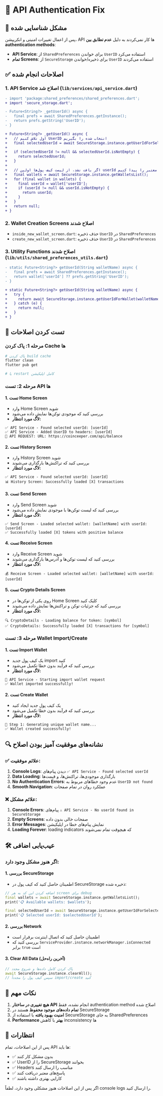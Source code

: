 # 🔧 API Authentication Fix

## 🚨 مشکل شناسایی شده

پس از اعمال تغییرات امنیتی و انکریپشن، API ها کار نمی‌کردند به دلیل **عدم تطابق بین authentication methods**:

- **API Service**: از `SharedPreferences` برای خواندن `UserID` استفاده می‌کرد
- **تمام Screens**: از `SecureStorage` برای ذخیره/خواندن `UserID` استفاده می‌کردند

## ✅ اصلاحات انجام شده

### 1. **API Service اصلاح شد** (`lib/services/api_service.dart`)
```diff
- import 'package:shared_preferences/shared_preferences.dart';
+ import 'secure_storage.dart';

- Future<String?> _getUserId() async {
-   final prefs = await SharedPreferences.getInstance();
-   return prefs.getString('UserID');
- }

+ Future<String?> _getUserId() async {
+   // اول تلاش کنیم UserID انتخاب شده را بگیریم
+   final selectedUserId = await SecureStorage.instance.getUserIdForSelectedWallet();
+   
+   if (selectedUserId != null && selectedUserId.isNotEmpty) {
+     return selectedUserId;
+   }
+   
+   // اگر یافت نشد، از لیست کیف پول‌ها اولین userId معتبر را پیدا کنیم
+   final wallets = await SecureStorage.instance.getWalletsList();
+   for (final wallet in wallets) {
+     final userId = wallet['userID'];
+     if (userId != null && userId.isNotEmpty) {
+       return userId;
+     }
+   }
+   return null;
+ }
```

### 2. **Wallet Creation Screens اصلاح شدند**
- `inside_new_wallet_screen.dart`: حذف ذخیره `UserID` در `SharedPreferences`
- `create_new_wallet_screen.dart`: حذف ذخیره `UserID` در `SharedPreferences`  

### 3. **Utility Functions اصلاح شدند** (`lib/utils/shared_preferences_utils.dart`)
```diff
- static Future<String?> getUserId(String walletName) async {
-   final prefs = await SharedPreferences.getInstance();
-   return wallet['userId'] ?? prefs.getString('UserID');
- }

+ static Future<String?> getUserId(String walletName) async {
+   try {
+     return await SecureStorage.instance.getUserIdForWallet(walletName);
+   } catch (e) {
+     return null;
+   }
+ }
```

## 🧪 تست کردن اصلاحات

### مرحله 1: پاک کردن Cache ها
```bash
# پاک کردن build cache
flutter clean
flutter pub get

# یا restart کامل اپلیکیشن
```

### مرحله 2: تست API ها

#### 1. **تست Home Screen**
- وارد Home Screen شوید
- بررسی کنید که موجودی توکن‌ها نمایش داده می‌شود
- **لاگ مورد انتظار:**
```
✅ API Service - Found selected userId: [userId]
✅ API Service - Added UserID to headers: [userId]
🚀 API REQUEST: URL: https://coinceeper.com/api/balance
```

#### 2. **تست History Screen**  
- وارد History Screen شوید
- بررسی کنید که تراکنش‌ها بارگذاری می‌شوند
- **لاگ مورد انتظار:**
```
✅ API Service - Found selected userId: [userId]
📊 History Screen: Successfully loaded [X] transactions
```

#### 3. **تست Send Screen**
- وارد Send Screen شوید  
- بررسی کنید که لیست توکن‌ها با موجودی نمایش داده می‌شود
- **لاگ مورد انتظار:**
```
✅ Send Screen - Loaded selected wallet: [walletName] with userId: [userId]
✅ Successfully loaded [X] tokens with positive balance
```

#### 4. **تست Receive Screen**
- وارد Receive Screen شوید
- بررسی کنید که لیست توکن‌ها و آدرس‌ها بارگذاری می‌شوند
- **لاگ مورد انتظار:**
```
💰 Receive Screen - Loaded selected wallet: [walletName] with userId: [userId]
```

#### 5. **تست Crypto Details Screen**
- روی یکی از توکن‌ها در Home Screen کلیک کنید
- بررسی کنید که جزئیات توکن و تراکنش‌ها نمایش داده می‌شوند
- **لاگ مورد انتظار:**
```
🔍 CryptoDetails - Loading balance for token: [symbol]
✅ CryptoDetails: Successfully loaded [X] transactions for [symbol]
```

### مرحله 3: تست Wallet Import/Create

#### 1. **تست Import Wallet**
- یک کیف پول جدید import کنید
- بررسی کنید که فرآیند بدون خطا تکمیل می‌شود
- **لاگ مورد انتظار:**
```
🔧 API Service - Starting import wallet request
✅ Wallet imported successfully!
```

#### 2. **تست Create Wallet**
- یک کیف پول جدید ایجاد کنید
- بررسی کنید که فرآیند بدون خطا تکمیل می‌شود
- **لاگ مورد انتظار:**
```
🚀 Step 1: Generating unique wallet name...
✅ Wallet created successfully!
```

## 🔍 نشانه‌های موفقیت آمیز بودن اصلاح

### ✅ علائم موفقیت:
1. **Console Logs**: دیدن پیام‌های `✅ API Service - Found selected userId`
2. **Data Loading**: بارگذاری موجودی‌ها، تراکنش‌ها، و قیمت‌ها
3. **No Authentication Errors**: عدم وجود خطاهای مربوط به `UserID not found`
4. **Smooth Navigation**: عملکرد روان در تمام صفحات

### ❌ علائم مشکل:
1. **Console Errors**: پیام‌های `⚠️ API Service - No userId found in SecureStorage`
2. **Empty Screens**: صفحات خالی بدون داده
3. **Error Messages**: نمایش پیام‌های خطا در اپلیکیشن
4. **Loading Forever**: loading indicators که هیچوقت تمام نمی‌شوند

## 🛠️ عیب‌یابی اضافی

### اگر هنوز مشکل وجود دارد:

#### 1. **بررسی SecureStorage**
- اطمینان حاصل کنید که کیف پول در SecureStorage ذخیره شده:
```dart
// اضافه کردن این کد به هر screen برای debug
final wallets = await SecureStorage.instance.getWalletsList();
print('📋 Available wallets: $wallets');

final selectedUserId = await SecureStorage.instance.getUserIdForSelectedWallet();
print('📋 Selected userId: $selectedUserId');
```

#### 2. **بررسی Network**
- اطمینان حاصل کنید که اتصال اینترنت برقرار است
- بررسی کنید که `ServiceProvider.instance.networkManager.isConnected` برابر `true` است

#### 3. **Clear All Data** (آخرین راه‌حل)
```dart
// پاک کردن کامل داده‌ها و شروع مجدد
await SecureStorage.instance.clearAll();
// سپس کیف پول را مجدداً import/create کنید
```

## 📝 نکات مهم

1. **هیچ تغییری در ساختار API** انجام نشده، فقط authentication method اصلاح شده
2. **تمام داده‌های موجود محفوظ** هستند در SecureStorage  
3. **امنیت بهبود یافته** با استفاده از SecureStorage به جای SharedPreferences
4. **Performance بهتر** با کاهش inconsistency ها

## 🎯 انتظارات

پس از این اصلاحات، تمام API ها باید:
- ✅ بدون مشکل کار کنند
- ✅ UserID را از SecureStorage بخوانند  
- ✅ Headers مناسب را ارسال کنند
- ✅ پاسخ‌های معتبر دریافت کنند
- ✅ کارایی بهتری داشته باشند

اگر پس از این اصلاحات هنوز مشکلی وجود دارد، لطفاً console logs را ارسال کنید. 